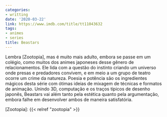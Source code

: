 ```yaml
---
categories:
- writting
date: '2020-03-22'
link: https://www.imdb.com/title/tt11043632
tags:
- animes
- series
title: Beastars
---
```


Lembra [Zootopia], mas é muito mais adulto, embora se passe em um colégio, como muitos dos animes japoneses desse gênero de relacionamentos. Ele lida com a questão do instinto criando um universo onde presas e predadores convivem, e em meio a um grupo de teatro ocorre um crime da natureza. Poesia e potência são os ingredientes mágicos desta série com ótimas ideias de mixagem de técnicas e formatos de animação. Unindo 3D, computação e os traços típicos de desenho japonês, Beastars vai além tanto pela estética quanto pela argumentação, embora falhe em desenvolver ambos de maneira satisfatória.

[Zootopia]: {{< relref "zootopia" >}}

